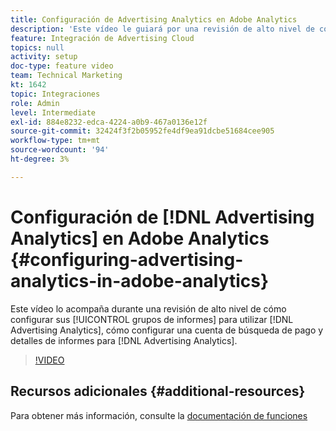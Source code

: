```yaml
---
title: Configuración de Advertising Analytics en Adobe Analytics
description: 'Este vídeo le guiará por una revisión de alto nivel de cómo configurar sus grupos de informes para utilizar Advertising Analytics, cómo configurar una cuenta de búsqueda de pago y detalles de informes para Advertising Analytics. '
feature: Integración de Advertising Cloud
topics: null
activity: setup
doc-type: feature video
team: Technical Marketing
kt: 1642
topic: Integraciones
role: Admin
level: Intermediate
exl-id: 884e8232-edca-4224-a0b9-467a0136e12f
source-git-commit: 32424f3f2b05952fe4df9ea91dcbe51684cee905
workflow-type: tm+mt
source-wordcount: '94'
ht-degree: 3%

---
```


# Configuración de [!DNL Advertising Analytics] en Adobe Analytics {#configuring-advertising-analytics-in-adobe-analytics}

Este vídeo lo acompaña durante una revisión de alto nivel de cómo configurar sus [!UICONTROL grupos de informes] para utilizar [!DNL Advertising Analytics], cómo configurar una cuenta de búsqueda de pago y detalles de informes para [!DNL Advertising Analytics].

>[!VIDEO](https://video.tv.adobe.com/v/23119/?quality=12)

## Recursos adicionales {#additional-resources}

Para obtener más información, consulte la [documentación de funciones](https://docs.adobe.com/content/help/en/analytics/integration/advertising-analytics/overview.html)
